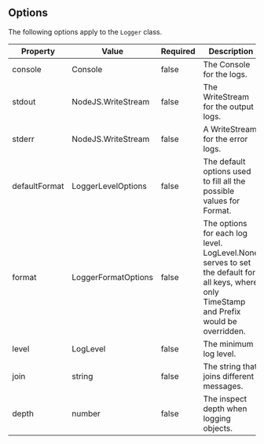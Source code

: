## Options

The following options apply to the `Logger` class.

| Property      | Value               | Required | Description                                                                                                                                |
| ------------- | ------------------- | -------- | ------------------------------------------------------------------------------------------------------------------------------------------ |
| console       | Console             | false    | The Console for the logs.                                                                                                                  |
| stdout        | NodeJS.WriteStream  | false    | The WriteStream for the output logs.                                                                                                       |
| stderr        | NodeJS.WriteStream  | false    | A WriteStream for the error logs.                                                                                                          |
| defaultFormat | LoggerLevelOptions  | false    | The default options used to fill all the possible values for Format.                                                                       |
| format        | LoggerFormatOptions | false    | The options for each log level. LogLevel.None serves to set the default for all keys, where only TimeStamp and Prefix would be overridden. |
| level         | LogLevel            | false    | The minimum log level.                                                                                                                     |
| join          | string              | false    | The string that joins different messages.                                                                                                  |
| depth         | number              | false    | The inspect depth when logging objects.                                                                                                    |
